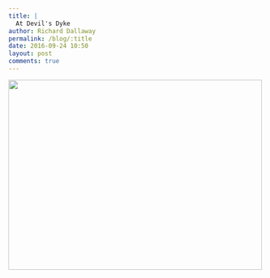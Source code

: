 ```yaml
---
title: |
  At Devil's Dyke
author: Richard Dallaway
permalink: /blog/:title
date: 2016-09-24 10:50
layout: post
comments: true
---
```


<div><a href="http://static.skitters.dallaway.com/tp_IMG_0006.JPG"><img src="http://static.skitters.dallaway.com/tp_thumb_IMG_0006.JPG" width="500" height="375"/></a></div>


  
      
